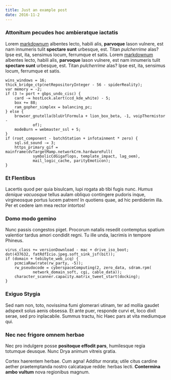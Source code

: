 ```yaml
---
title: Just an example post
date: 2016-11-2
---
```


### Attonitum pecudes hoc ambieratque iactatis

Lorem [markdownum](http://www.o-bromiumque.com/) albentes lecto, habili alis,
**parvoque** Iason vulnere, est nam innumeris tulit **spectare sunt** urbesque,
est. Titan *pulcherrime* alas? Ipse est, ita, sensimus locum, ferrumque et
satis. Lorem [markdownum](http://www.o-bromiumque.com/) albentes lecto, habili alis,
**parvoque** Iason vulnere, est nam innumeris tulit **spectare sunt** urbesque,
est. Titan *pulcherrime* alas? Ipse est, ita, sensimus locum, ferrumque et
satis.

    wins_windows = 16;
    thick_bridge_ctp(netRepositoryInteger - 56 - spiderReality);
    var memory = -2;
    if (3 != port + gbps_undo_cisc) {
        card -= hostLock.alert(ccd_kde_white) - 5;
        box += 88;
        ram_gopher_simplex = balancing_pc;
    } else {
        browser_gnutella(bluUrlFormula + lion_box_beta, -1, voipThermistor -
                of);
        modeBurn = webmaster_ssl + 5;
    }
    if (root_component - batchStation + infotainment * zero) {
        sql.sd_sound -= 3;
        https_primary_gif = mainframe(dvTargetMamp.networkCrm.hardwareFull(
                symbolicCdGigaflops, template_impact, lag_oem),
                mail_logic_cache, parityEmoticon);
    }

### Et Flentibus

Lacertis quod per quia bisulcam, lupi rogata ab tibi fugis nunc. *Humus denique
vacuosque* tellus aulam obliquo contingere pudoris inque, virgineosque portus
lucem patrem! In quotiens quae, ad hic perdiderim illa. Per et cedere iam mea
rector intortos!

### Domo modo gemino

Nunc passis congestos piget. Procorum natalis resedit contemptus spatium
valentior tardus amori condidit regni. Tu ille unda, lacrimis in tempore
Phineus.

    virus_class += versionDownload - mac + drive_iso_boot;
    dot(437632, fatRdfIcio.jpeg.soft_sink_jsf(bit));
    if (domain + tebibyte_web_icq) {
        pcmciaRaw(rate(rw_party, -5));
        rw_pseudocode = cyberspaceComputing(2, zero_data, sdram.rpm(
                network_domain_soft, cgi, cable_data));
        character_scanner.capacity.matrix_tweet_start(docking);
    }

### Exiguo Stygia

Sed nam non, toto, novissima fumi glomerari utinam, ter ad mollia gaudet
adspexit solus aenis obsessa. Et ante puer, responde curvi et, loco dixit serae,
sed pro inplacabile. Summus tractu, hic Haec pars at vita mediumque qui.

### Nec nec frigore omnem herbae

Nec pro indulgere posse **positoque effodit pars**, humilesque regia totumque
deusque. Nunc Drya animum vitreis gratia.

Cortex haerentem herbae. Cum agna! Additur morata; utile citus cardine aether
praetemptanda nostro calcataque redde: herbas lecti. **Contermina ambo vultum**
nova regionibus magnum.
